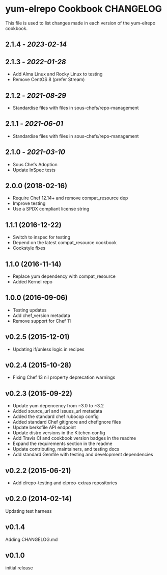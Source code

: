 # yum-elrepo Cookbook CHANGELOG

This file is used to list changes made in each version of the yum-elrepo cookbook.

## 2.1.4 - *2023-02-14*

## 2.1.3 - *2022-01-28*

- Add Alma Linux and Rocky Linux to testing
- Remove CentOS 8 (prefer Stream)

## 2.1.2 - *2021-08-29*

- Standardise files with files in sous-chefs/repo-management

## 2.1.1 - *2021-06-01*

- Standardise files with files in sous-chefs/repo-management

## 2.1.0 - *2021-03-10*

- Sous Chefs Adoption
- Update InSpec tests

## 2.0.0 (2018-02-16)

- Require Chef 12.14+ and remove compat_resource dep
- Improve testing
- Use a SPDX compliant license string

## 1.1.1 (2016-12-22)

- Switch to inspec for testing
- Depend on the latest compat_resource cookbook
- Cookstyle fixes

## 1.1.0 (2016-11-14)

- Replace yum dependency with compat_resource
- Added Kernel repo

## 1.0.0 (2016-09-06)

- Testing updates
- Add chef_version metadata
- Remove support for Chef 11

## v0.2.5 (2015-12-01)

- Updating if/unless logic in recipes

## v0.2.4 (2015-10-28)

- Fixing Chef 13 nil property deprecation warnings

## v0.2.3 (2015-09-22)

- Update yum depencency from ~3.0 to ~3.2
- Added source_url and issues_url metadata
- Added the standard chef rubocop config
- Added standard Chef gitignore and chefignore files
- Update berksfile API endpoint
- Update distro versions in the Kitchen config
- Add Travis CI and cookbook version badges in the readme
- Expand the requirements section in the readme
- Update contributing, maintainers, and testing docs
- Add standard Gemfile with testing and development dependencies

## v0.2.2 (2015-06-21)

- Add elrepo-testing and elpreo-extras repositories

## v0.2.0 (2014-02-14)

Updating test harness

## v0.1.4

Adding CHANGELOG.md

## v0.1.0

initial release
